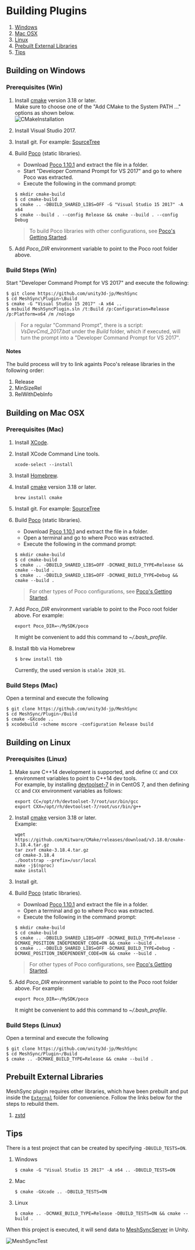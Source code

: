 # Building Plugins

1. [Windows](#building-on-windows)
1. [Mac OSX](#building-on-mac-osx)
1. [Linux](#building-on-linux)
1. [Prebuilt External Libraries](#prebuilt-external-libraries)
1. [Tips](#tips)

## Building on Windows

### Prerequisites (Win)

1. Install [cmake](https://cmake.org/)  version 3.18 or later.  
   Make sure to choose one of the "Add CMake to the System PATH ..." options as shown below.  
   ![CMakeInstallation](../Images/CMakeInstallation.png)
   
1. Install Visual Studio 2017.
1. Install git. For example: [SourceTree](https://www.sourcetreeapp.com/)
1. Build [Poco](https://pocoproject.org) (static libraries).  
   * Download [Poco 1.10.1](https://github.com/pocoproject/poco/archive/poco-1.10.1-release.zip) and extract the file in a folder.
   * Start "Developer Command Prompt for VS 2017" and go to where Poco was extracted.
   * Execute the following in the command prompt:      
    ``` 
    $ mkdir cmake-build
    $ cd cmake-build
    $ cmake .. -DBUILD_SHARED_LIBS=OFF -G "Visual Studio 15 2017" -A x64
    $ cmake --build . --config Release && cmake --build . --config Debug
    ```
    
    > To build Poco libraries with other configurations, see [Poco's Getting Started](https://pocoproject.org/docs/00200-GettingStarted.html).

1. Add *Poco_DIR* environment variable to point to the Poco root folder above.
    

### Build Steps (Win)


Start "Developer Command Prompt for VS 2017" and execute the following:

``` 
$ git clone https://github.com/unity3d-jp/MeshSync
$ cd MeshSync\Plugin~\Build
$ cmake -G "Visual Studio 15 2017" -A x64 ..
$ msbuild MeshSyncPlugin.sln /t:Build /p:Configuration=Release /p:Platform=x64 /m /nologo
```  

> For a regular "Command Prompt", there is a script: *VsDevCmd_2017.bat* 
> under the *Build* folder, which if executed, will turn the prompt into a 
> "Developer Command Prompt for VS 2017".


#### Notes

The build process will try to link againts Poco's release libraries in the following order:  
1. Release  
1. MinSizeRel  
1. RelWithDebInfo 


## Building on Mac OSX

### Prerequisites (Mac)

1. Install [XCode](https://developer.apple.com/xcode/).
1. Install XCode Command Line tools.
    ``` 
    xcode-select --install
    ```  
1. Install [Homebrew](https://brew.sh/).
1. Install [cmake](https://cmake.org/)  version 3.18 or later.
    ``` 
    brew install cmake
    ```  
1. Install git. For example: [SourceTree](https://www.sourcetreeapp.com/)
1. Build [Poco](https://pocoproject.org) (static libraries).  
   * Download [Poco 1.10.1](https://github.com/pocoproject/poco/archive/poco-1.10.1-release.zip) and extract the file in a folder.
   * Open a terminal and go to where Poco was extracted.
   * Execute the following in the command prompt:   
    ``` 
    $ mkdir cmake-build
    $ cd cmake-build
    $ cmake .. -DBUILD_SHARED_LIBS=OFF -DCMAKE_BUILD_TYPE=Release && cmake --build . 
    $ cmake .. -DBUILD_SHARED_LIBS=OFF -DCMAKE_BUILD_TYPE=Debug && cmake --build . 
    ```
    > For other types of Poco configurations, see [Poco's Getting Started](https://pocoproject.org/docs/00200-GettingStarted.html).
    
1. Add *Poco_DIR* environment variable to point to the Poco root folder above. For example:  
    ``` 
    export Poco_DIR=~/MySDK/poco
    ```  
    It might be convenient to add this command to *~/.bash_profile*.
1. Install tbb via Homebrew  
    ``` 
    $ brew install tbb
    ```  
    
    Currently, the used version is `stable 2020_U1`.


### Build Steps (Mac)

Open a terminal and execute the following

``` 
$ git clone https://github.com/unity3d-jp/MeshSync
$ cd MeshSync/Plugin~/Build
$ cmake -GXcode ..
$ xcodebuild -scheme mscore -configuration Release build
```

## Building on Linux

### Prerequisites (Linux)

1. Make sure C++14 development is supported, and define `CC` and `CXX` environment variables to point to C++14 dev tools.  
   For example, by installing [devtoolset-7](https://www.softwarecollections.org/en/scls/rhscl/devtoolset-7/) in in CentOS 7, 
   and then defining `CC` and `CXX` environment variables as follows:
   ``` 
   export CC=/opt/rh/devtoolset-7/root/usr/bin/gcc
   export CXX=/opt/rh/devtoolset-7/root/usr/bin/g++
   ``` 

1. Install [cmake](https://cmake.org/)  version 3.18 or later.  
   Example:
    ``` 
    wget https://github.com/Kitware/CMake/releases/download/v3.18.0/cmake-3.18.4.tar.gz    
    tar zxvf cmake-3.18.4.tar.gz
    cd cmake-3.18.4
    ./bootstrap --prefix=/usr/local
    make -j$(nproc)
    make install    
    ```  
1. Install git.   
1. Build [Poco](https://pocoproject.org) (static libraries).  
   * Download [Poco 1.10.1](https://github.com/pocoproject/poco/archive/poco-1.10.1-release.zip) and extract the file in a folder.
   * Open a terminal and go to where Poco was extracted.
   * Execute the following in the command prompt:
    ``` 
    $ mkdir cmake-build
    $ cd cmake-build
    $ cmake .. -DBUILD_SHARED_LIBS=OFF -DCMAKE_BUILD_TYPE=Release -DCMAKE_POSITION_INDEPENDENT_CODE=ON && cmake --build . 
    $ cmake .. -DBUILD_SHARED_LIBS=OFF -DCMAKE_BUILD_TYPE=Debug -DCMAKE_POSITION_INDEPENDENT_CODE=ON && cmake --build . 
    ```
    > For other types of Poco configurations, see [Poco's Getting Started](https://pocoproject.org/docs/00200-GettingStarted.html).
    
1. Add *Poco_DIR* environment variable to point to the Poco root folder above. For example:  
    ``` 
    export Poco_DIR=~/MySDK/poco
    ```  
    It might be convenient to add this command to *~/.bash_profile*.


### Build Steps (Linux)

Open a terminal and execute the following

``` 
$ git clone https://github.com/unity3d-jp/MeshSync
$ cd MeshSync/Plugin~/Build
$ cmake .. -DCMAKE_BUILD_TYPE=Release && cmake --build . 
```

## Prebuilt External Libraries

MeshSync plugin requires other libraries, which have been prebuilt and put inside the [`External`](../../External) folder for convenience.
Follow the links below for the steps to rebuild them.

1. [zstd](Build_zstd.md)


## Tips

There is a test project that can be created by specifying `-DBUILD_TESTS=ON`.

1. Windows  
    ``` 
    $ cmake -G "Visual Studio 15 2017" -A x64 .. -DBUILD_TESTS=ON
    ```
2. Mac  
    ``` 
    $ cmake -GXcode .. -DBUILD_TESTS=ON
    ```
3. Linux  
    ``` 
    $ cmake .. -DCMAKE_BUILD_TYPE=Release -DBUILD_TESTS=ON && cmake --build . 
    ```


When this project is executed, it will send data to 
[MeshSyncServer](../../../Readme.md#MeshSyncServer) in Unity.

![MeshSyncTest](../Images/MeshSyncTest.png)




